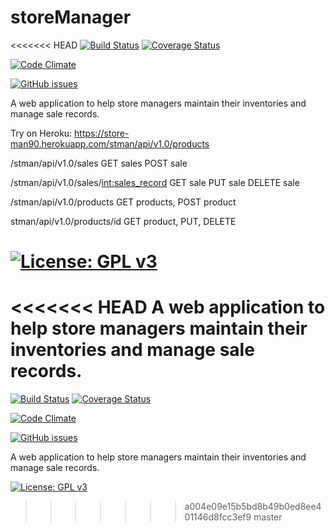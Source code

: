 # storeManager

<<<<<<< HEAD
[![Build Status](https://travis-ci.com/hogum/storeManager.svg?branch=master)](https://travis-ci.com/hogum/storeManager)
[![Coverage Status](https://coveralls.io/repos/github/hogum/storeManager/badge.svg?branch=project-app)](https://coveralls.io/github/hogum/storeManager?branch=project-app)

[![Code Climate](https://codeclimate.com/github/codeclimate/codeclimate/badges/gpa.svg)](https://codeclimate.com/github/hogum/storeManager)

[![GitHub issues](https://img.shields.io/github/issues/hogum/storeManager.svg?style=for-the-badge)](https://github.com/hogum/storeManager/issues)

A web application to help store managers maintain their inventories and manage sale records.


Try on Heroku: https://store-man90.herokuapp.com/stman/api/v1.0/products

/stman/api/v1.0/sales
GET sales 
POST sale
 
/stman/api/v1.0/sales/<int:sales_record>
GET sale
PUT sale
DELETE sale

/stman/api/v1.0/products
GET products, POST product

stman/api/v1.0/products/id
GET product, PUT, DELETE

[![License: GPL v3](https://img.shields.io/badge/License-GPL%20v3-blue.svg)](https://www.gnu.org/licenses/gpl-3.0)
=======
<<<<<<< HEAD
A web application to help store managers maintain their inventories and manage sale records.
=======
[![Build Status](https://travis-ci.com/hogum/storeManager.svg?branch=master)](https://travis-ci.com/hogum/storeManager)
[![Coverage Status](https://coveralls.io/repos/github/hogum/storeManager/badge.svg?branch=project-app)](https://coveralls.io/github/hogum/storeManager?branch=project-app)


[![Code Climate](https://codeclimate.com/github/codeclimate/codeclimate/badges/gpa.svg)](https://codeclimate.com/github/hogum/storeManager)

[![GitHub issues](https://img.shields.io/github/issues/hogum/storeManager.svg?style=for-the-badge)](https://github.com/hogum/storeManager/issues)

A web application to help store managers maintain their inventories and manage sale records.





[![License: GPL v3](https://img.shields.io/badge/License-GPL%20v3-blue.svg)](https://www.gnu.org/licenses/gpl-3.0)
>>>>>>> a004e09e15b5bd8b49b0ed8ee401146d8fcc3ef9
>>>>>>> master
